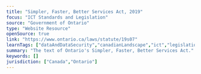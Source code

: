 ```yaml
---
title: "Simpler, Faster, Better Services Act, 2019"
focus: "ICT Standards and Legislation"
source: "Government of Ontario"
type: "Website Resource"
openSource: true
link: "https://www.ontario.ca/laws/statute/19s07"
learnTags: ["dataAndDataSecurity","canadianLandscape","ict","legislationAndLaw","rights"]
summary: "The text of Ontario's Simpler, Faster, Better Services Act."
keywords: []
jurisdiction: ["Canada","Ontario"]
---
```

